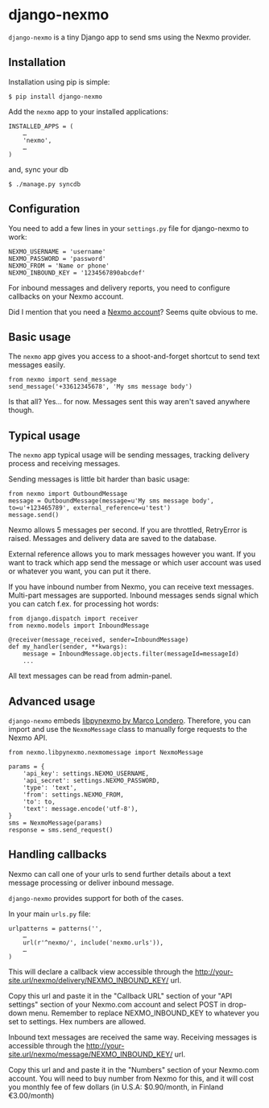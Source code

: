 # django-nexmo

`django-nexmo` is a tiny Django app to send sms using the Nexmo provider.

## Installation

Installation using pip is simple:

    $ pip install django-nexmo

Add the `nexmo` app to your installed applications:

    INSTALLED_APPS = (
        …
        'nexmo',
        …
    )

and, sync your db
    
    $ ./manage.py syncdb

## Configuration

You need to add a few lines in your `settings.py` file for django-nexmo to work:

    NEXMO_USERNAME = 'username'
    NEXMO_PASSWORD = 'password'
    NEXMO_FROM = 'Name or phone'
    NEXMO_INBOUND_KEY = '1234567890abcdef'

For inbound messages and delivery reports, you need to configure callbacks on your Nexmo account.

Did I mention that you need a [Nexmo account](https://www.nexmo.com/)?
Seems quite obvious to me.


## Basic usage

The `nexmo` app gives you access to a shoot-and-forget shortcut to send text messages easily.

    from nexmo import send_message
    send_message('+33612345678', 'My sms message body')

Is that all? Yes… for now. Messages sent this way aren't saved anywhere though.

## Typical usage

The `nexmo` app typical usage will be sending messages, tracking delivery process and receiving messages.

Sending messages is little bit harder than basic usage:

    from nexmo import OutboundMessage
    message = OutboundMessage(message=u'My sms message body', to=u'+123465789', external_reference=u'test')
    message.send()

Nexmo allows 5 messages per second. If you are throttled, RetryError is raised. Messages and delivery data 
are saved to the database.

External reference allows you to mark messages however you want. If you want to track which app send the message
or which user account was used or whatever you want, you can put it there.

If you have inbound number from Nexmo, you can receive text messages. Multi-part messages are supported. Inbound
messages sends signal which you can catch f.ex. for processing hot words:

    from django.dispatch import receiver
    from nexmo.models import InboundMessage

    @receiver(message_received, sender=InboundMessage)
    def my_handler(sender, **kwargs):
        message = InboundMessage.objects.filter(messageId=messageId)
        ...

All text messages can be read from admin-panel.

## Advanced usage

`django-nexmo` embeds [libpynexmo by Marco Londero](https://github.com/marcuz/libpynexmo).
Therefore, you can import and use the `NexmoMessage` class to manually forge
requests to the Nexmo API.

    from nexmo.libpynexmo.nexmomessage import NexmoMessage

    params = {
        'api_key': settings.NEXMO_USERNAME,
        'api_secret': settings.NEXMO_PASSWORD,
        'type': 'text',
        'from': settings.NEXMO_FROM,
        'to': to,
        'text': message.encode('utf-8'),
    }
    sms = NexmoMessage(params)
    response = sms.send_request()


## Handling callbacks

Nexmo can call one of your urls to send further details about a text message processing or deliver inbound message.

`django-nexmo` provides support for both of the cases.

In your main `urls.py` file:

    urlpatterns = patterns('',
        …
        url(r'^nexmo/', include('nexmo.urls')),
        …
    )

This will declare a callback view accessible through the
http://your-site.url/nexmo/delivery/NEXMO_INBOUND_KEY/ url.

Copy this url and paste it in the "Callback URL" section of your "API settings"
section of your Nexmo.com account and select POST in drop-down menu. Remember to replace NEXMO_INBOUND_KEY to whatever
you set to settings. Hex numbers are allowed.

Inbound text messages are received the same way. Receiving messages is accessible through the
http://your-site.url/nexmo/message/NEXMO_INBOUND_KEY/ url.

Copy this url and and paste it in the "Numbers" section of your Nexmo.com account. You will need to buy number
from Nexmo for this, and it will cost you monthly fee of few dollars (in U.S.A: $0.90/month, in Finland €3.00/month)
